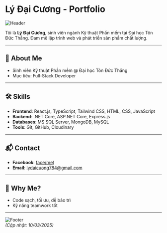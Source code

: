 # Lý Đại Cương - Portfolio

![Header](https://res.cloudinary.com/djduytuel/image/upload/v1741596372/i34WIaXVRXNkVuVb-generated_image_uj6ghc.png)

Tôi là **Lý Đại Cương**, sinh viên ngành Kỹ thuật Phần mềm tại Đại học Tôn Đức Thắng. Đam mê lập trình web và phát triển sản phẩm chất lượng.

---

## 🚀 About Me
- Sinh viên Kỹ thuật Phần mềm @ Đại học Tôn Đức Thắng  
- Mục tiêu: Full-Stack Developer  

---

## 🛠 Skills
- **Frontend**: React.js, TypeScript, Tailwind CSS, HTML, CSS, JavaScript  
- **Backend**: .NET Core, ASP.NET Core, Express.js  
- **Databases**: MS SQL Server, MongoDB, MySQL  
- **Tools**: Git, GitHub, Cloudinary  

---

## 📬 Contact
- **Facebook**: [face/me](https://www.facebook.com/eodycy/))  
- **Email**: [lydaicuong784@gmail.com](mailto:lydaicuong784@gmail.com)  

---

## 🌟 Why Me?
- Code sạch, tối ưu, dễ bảo trì  
- Kỹ năng teamwork tốt  

---

![Footer](https://img.shields.io/badge/Made_by_Lý_Đại_Cương-000000?style=flat)  
*(Cập nhật: 10/03/2025)*
